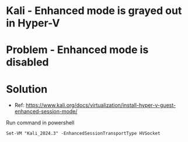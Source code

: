# Kali - Enhanced mode is grayed out in Hyper-V

# Problem - Enhanced mode is disabled

# Solution
* Ref: https://www.kali.org/docs/virtualization/install-hyper-v-guest-enhanced-session-mode/

Run command in powershell  
```
Set-VM "Kali_2024.3" -EnhancedSessionTransportType HVSocket
```
